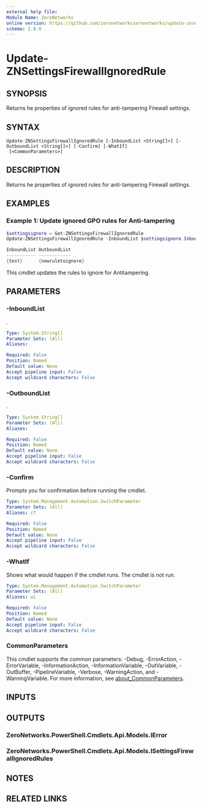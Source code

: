 ```yaml
---
external help file:
Module Name: ZeroNetworks
online version: https://github.com/zeronetworkszeronetworks/update-znsettingsfirewallignoredrule
schema: 2.0.0
---
```


# Update-ZNSettingsFirewallIgnoredRule

## SYNOPSIS
Returns he properties of ignored rules for anti-tampering Firewall settings.

## SYNTAX

```
Update-ZNSettingsFirewallIgnoredRule [-InboundList <String[]>] [-OutboundList <String[]>] [-Confirm] [-WhatIf]
 [<CommonParameters>]
```

## DESCRIPTION
Returns he properties of ignored rules for anti-tampering Firewall settings.

## EXAMPLES

### Example 1: Update ignored GPO rules for Anti-tampering
```powershell
$settingsignore = Get-ZNSettingsFirewallIgnoredRule
Update-ZNSettingsFirewallIgnoredRule -InboundList $settingsignore.InboundList -OutboundList @("newruletoignore")

InboundList OutboundList
----------- ------------
{test}      {newruletoignore}
```

This cmdlet updates the rules to ignore for Antitampering.

## PARAMETERS

### -InboundList
.

```yaml
Type: System.String[]
Parameter Sets: (All)
Aliases:

Required: False
Position: Named
Default value: None
Accept pipeline input: False
Accept wildcard characters: False
```

### -OutboundList
.

```yaml
Type: System.String[]
Parameter Sets: (All)
Aliases:

Required: False
Position: Named
Default value: None
Accept pipeline input: False
Accept wildcard characters: False
```

### -Confirm
Prompts you for confirmation before running the cmdlet.

```yaml
Type: System.Management.Automation.SwitchParameter
Parameter Sets: (All)
Aliases: cf

Required: False
Position: Named
Default value: None
Accept pipeline input: False
Accept wildcard characters: False
```

### -WhatIf
Shows what would happen if the cmdlet runs.
The cmdlet is not run.

```yaml
Type: System.Management.Automation.SwitchParameter
Parameter Sets: (All)
Aliases: wi

Required: False
Position: Named
Default value: None
Accept pipeline input: False
Accept wildcard characters: False
```

### CommonParameters
This cmdlet supports the common parameters: -Debug, -ErrorAction, -ErrorVariable, -InformationAction, -InformationVariable, -OutVariable, -OutBuffer, -PipelineVariable, -Verbose, -WarningAction, and -WarningVariable. For more information, see [about_CommonParameters](http://go.microsoft.com/fwlink/?LinkID=113216).

## INPUTS

## OUTPUTS

### ZeroNetworks.PowerShell.Cmdlets.Api.Models.IError

### ZeroNetworks.PowerShell.Cmdlets.Api.Models.ISettingsFirewallIgnoredRules

## NOTES

## RELATED LINKS

